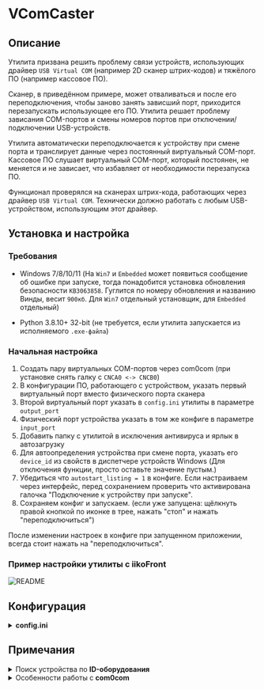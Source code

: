 # VComCaster

## Описание
Утилита призвана решить проблему связи устройств, использующих драйвер `USB Virtual COM` (например 2D сканер штрих-кодов) и тяжёлого ПО (например кассовое ПО).

Сканер, в приведённом примере, может отваливаться и после его переподключения, чтобы заново занять зависший порт, приходится перезапускать использующее его ПО. Утилита решает проблему зависания COM-портов и смены номеров портов при отключении/подключении USB-устройств. 

Утилита автоматически переподключается к устройству при смене порта и транслирует данные через постоянный виртуальный COM-порт. Кассовое ПО слушает виртуальный COM-порт, который постоянен, не меняется и не зависает, что избавляет от необходимости перезапуска ПО.

Функционал проверялся на сканерах штрих-кода, работающих через драйвер `USB Virtual COM`. Технически должно работать с любым USB-устройством, использующим этот драйвер.

## Установка и настройка

### Требования
- Windows 7/8/10/11  (На `Win7` и `Embedded` может появиться сообщение об ошибке при запуске, тогда понадобится установка обновления безопасности `KB3063858`. Гуглится по номеру обновления и названию Винды, весит `900кб`. Для `Win7` отдельный установщик, для `Embedded` отдельный)
  
- Python 3.8.10+ 32-bit (не требуется, если утилита запускается из исполняемого `.exe-файла`)

### Начальная настройка
1. Создать пару виртуальных COM-портов через com0com (при установке снять галку с `CNCA0 <-> CNCB0`)
2. В конфигурации ПО, работающего с устройством, указать первый виртуальный порт вместо физического порта сканера
3. Второй виртуальный порт указать в `config.ini` утилиты в параметре `output_port`
4. Физический порт устройства указать в том же конфиге в параметре `input_port`
5. Добавить папку с утилитой в исключения антивируса и ярлык в автозагрузку
6. Для автоопределения устройства при смене порта, указать его `device_id` из свойств в диспетчере устройств Windows (Для отключения функции, просто оставьте значение пустым.)
7. Убедиться что `autostart_listing = 1` в конфиге. Если настраиваем через интерфейс, перед сохранением проверить что активирована галочка "Подключение к устройству при запуске".
8. Сохраняем конфиг и запускаем. (если уже запущена: щёлкнуть правой кнопкой по иконке в трее, нажать "стоп" и нажать "переподключиться")

После изменении настроек в конфиге при запущенном приложении, всегда стоит нажать на "переподключиться".

### Пример настройки утилиты с <b>iikoFront</b>

![README](https://github.com/user-attachments/assets/05d50390-bec1-460e-9390-7d052a3a4bb2)

  
## Конфигурация

<details>
<summary><b>config.ini</b></summary>

```ini
[app]
autostart_listing = 1
autoreconnect = 1
logs-autoclear-days = 3

[device]
device_id = ID устройства из диспетчера устройств
input_port = COM4
output_port = COM10
port_baudrate = 115200
cr = 0
lf = 0

[service]
amount_rm_char_id = 0
timeout_autoreconnect = 5
timeout_reconnect = 5
timeout_clearcash = 1.5
```
Параметры приложения:
- `autostart_listing`: автоподключение при запуске
- `autoreconnect`: автоматическое переподключение
- `logs-autoclear-days`: дней хранения логов

Параметры устройства:
- `device_id`: ID устройства для автоопределения порта
- `input_port`: физический COM-порт устройства  
- `output_port`: виртуальный COM-порт для связи с ПО
- `port_baudrate`: скорость порта
- `cr`, `lf`: добавление CR/LF к передаваемым данным

Сервсиные параметры:
- `amount_rm_char_id = 7`: количество символов, откидываемое от `device_id`, для возможности указать вместо него **"Путь к экземпляру устройства"**
- `timeout_autoreconnect`: интервал автопереподключения (сек)
- `timeout_reconnect`: задержка ручного переподключения (сек) 
- `timeout_clearcash`: время жизни данных в буфере (сек)

</details>

## Примечания

<details>
<summary>Поиск устройства по <b>ID-оборудования</b></summary>

При первом запуске утилита не сможет автоматически найти устройство по `device_id`, пока не будет нажата кнопка "переподключиться". Когда включен `autoreconnect`, утилита сделает это автоматически.

Если не используется `autoreconnect`, порт устройства лучше указывать вручную.

Поиск идёт по "Путь к экземпляру устройства" из свойств сканера в диспетчере устройств Винды, но не по полному значению, а по маске. От значения нужно откинуть последние 5-7 символов (т.к. они могут меняться, если поменялся номер порта).

Параметр `amount_rm_char_id = 0` определяет сколько символов отбрасывать от `device_id` при поиске. При значении 0 нужно вручную убрать последние 5-7 символов из пути к устройству.

Параметр `amount_rm_char_id = 0` определяет сколько символов откидывать от `device_id` перед поиском. Можно оставить `0`, но тогда придётся вручную убрать лишние 5-7 символов из пути к устройству. Я не знаю от чего зависит, но обычно при переключении устройства между соседними usb-портами в `Путь к экземпляру устройства"`меняются только последние несколько символов и всё отрабатывает как надо. 

Если переключить устройство, например, из передней панели ПК в заднюю, то поменяется вся часть пути после `ИД оборудования` и сканер уже находиться не будет. Если такое происходит, то можно указывать именно `ИД оборудования` (он идентичен первой половине `Путь к экземпляру устройства`) из диспетчера устройств, только убедитесь что нет других устройств использующих тот же драйвер (тогда `ИД оборудования` будет совпадать) и не забудьте выставить параметр `amount_rm_char_id` строго на 0. 

</details>

<details>
<summary>Особенности работы с <b>com0com</b></summary>

При установке com0com нужно:
1. Поставить галочку напротив "COM# <-> COM#"
2. Снять напротив "CNCA0 <-> CNCB0"
3. Проверить номера созданных портов в диспетчере устройств

В случае ошибки подписи драйверов, можно использовать один из вариантов:
1. Отключить SecureBoot в BIOS
2. Загрузить систему без проверки подписи драйверов
3. Использовать com0com 2.2.2.0, придётся в интерфейсе <b>com0com</b> вручную создать порты. В <b>Диспетчере устройств</b> видны не будут, но работать будут
4. Использовать другую утилиту для создание виртуальных com-портов

</details>
